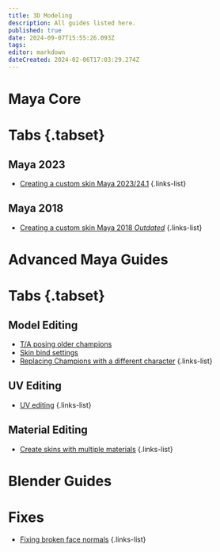 ```yaml
---
title: 3D Modeling
description: All guides listed here.
published: true
date: 2024-09-07T15:55:26.093Z
tags: 
editor: markdown
dateCreated: 2024-02-06T17:03:29.274Z
---
```


# Maya Core
# Tabs {.tabset}
## Maya 2023
- [Creating a custom skin Maya 2023/24.1](/specific-guide/3d-modelling/create-customskin-maya2023)
 {.links-list}
 
## Maya 2018
- [Creating a custom skin Maya 2018 *Outdated*](/specific-guide/3d-modelling/create-customskin-maya2018)
 {.links-list}

# Advanced Maya Guides
# Tabs {.tabset}
## Model Editing
- [T/A posing older champions](/specific-guide/3d-modelling/tposeoldchamps)
- [Skin bind settings](/specific-guide/3d-modelling/maya-bind-settings)
- [Replacing Champions with a different character](/specific-guide/3d-modelling/Replacing-Champion-With-a-Completely-Different-Model)
{.links-list}
 ## UV Editing
 - [UV editing](/specific-guide/3d-modelling/uv-editing)
 {.links-list}
 ## Material Editing
- [Create skins with multiple materials](/specific-guide/texturing/create-skin-with-multiple-mats)
{.links-list}

# Blender Guides

# Fixes
- [Fixing broken face normals](/specific-guide/3d-modelling/Fixing_broken_face_normals)
 {.links-list}